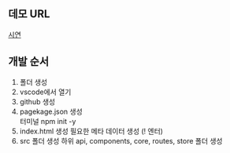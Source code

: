## 데모 URL

[시연](https://funny-brigadeiros-589341.netlify.app) <br>

## 개발 순서

1. 폴더 생성
2. vscode에서 열기
3. github 생성
4. pagekage.json 생성 <br>
   터미널 npm init -y
5. index.html 생성
   필요한 메타 데이터 생성 (! 엔터)
6. src 폴더 생성
   하위 api, components, core, routes, store 폴더 생성


